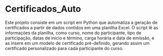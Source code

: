 # Certificados_Auto
 Este projeto consiste em um script em Python que automatiza a geração de certificados a partir de dados contidos em uma planilha Excel. O script lê as informações da planilha, como curso, nome do participante, tipo de participação, datas de início e término, carga horária e data de emissão, e as insere em um modelo de certificado pré-definido, gerando assim um certificado personalizado para cada participante do curso.
